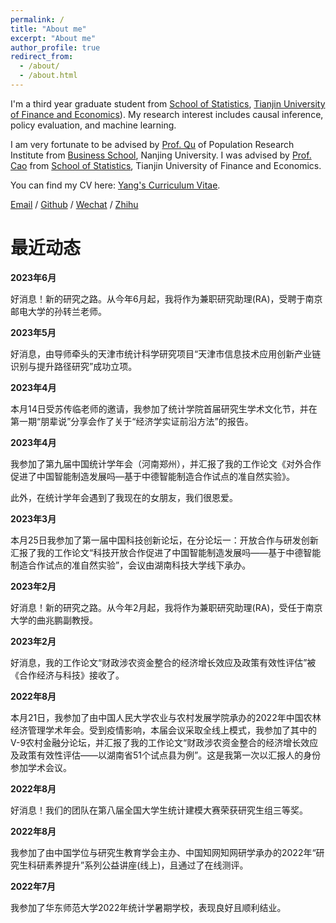 ```yaml
---
permalink: /
title: "About me"
excerpt: "About me"
author_profile: true
redirect_from: 
  - /about/
  - /about.html
---
```


I'm a third year graduate student from [School of Statistics](https://stat.tjufe.edu.cn/), [Tianjin University of Finance and Economics](https://www.tjufe.edu.cn/)). My research interest includes causal inference, policy evaluation, and machine learning.

I am very fortunate to be advised by [Prof. Qu](https://byelenin.github.io/) of Population Research Institute from [Business School](https://stat.tjufe.edu.cn/), Nanjing University. I was advised by [Prof. Cao](https://stat.tjufe.edu.cn/content.jsp?urltype=news.NewsContentUrl&wbtreeid=1076&wbnewsid=1053) from [School of Statistics](https://stat.tjufe.edu.cn/), Tianjin University of Finance and Economics.

You can find my CV here: [Yang's Curriculum Vitae](../assets/cv.pdf).

[Email](mailto:y_jinhang@stu.tjufe.edu.cn) / [Github](https://github.com/Imd11) / [Wechat](../images/wechat.jpg) / [Zhihu](https://www.zhihu.com/people/andy-41-28-35)


最近动态
======
**2023年6月**

好消息！新的研究之路。从今年6月起，我将作为兼职研究助理(RA)，受聘于南京邮电大学的孙转兰老师。

**2023年5月**

好消息，由导师牵头的天津市统计科学研究项目“天津市信息技术应用创新产业链识别与提升路径研究”成功立项。

**2023年4月**

本月14日受苏传临老师的邀请，我参加了统计学院首届研究生学术文化节，并在第一期“朋辈说”分享会作了关于“经济学实证前沿方法”的报告。

**2023年4月**

我参加了第九届中国统计学年会（河南郑州），并汇报了我的工作论文《对外合作促进了中国智能制造发展吗—基于中德智能制造合作试点的准自然实验》。

此外，在统计学年会遇到了我现在的女朋友，我们很恩爱。

**2023年3月**

本月25日我参加了第一届中国科技创新论坛，在分论坛一：开放合作与研发创新汇报了我的工作论文“科技开放合作促进了中国智能制造发展吗——基于中德智能制造合作试点的准自然实验”，会议由湖南科技大学线下承办。

**2023年2月**

好消息！新的研究之路。从今年2月起，我将作为兼职研究助理(RA)，受任于南京大学的曲兆鹏副教授。

**2023年2月**

好消息，我的工作论文“财政涉农资金整合的经济增长效应及政策有效性评估”被《合作经济与科技》接收了。

**2022年8月**

本月21日，我参加了由中国人民大学农业与农村发展学院承办的2022年中国农林经济管理学术年会。受到疫情影响，本届会议采取全线上模式，我参加了其中的V-9农村金融分论坛，并汇报了我的工作论文“财政涉农资金整合的经济增长效应及政策有效性评估——以湖南省51个试点县为例”。这是我第一次以汇报人的身份参加学术会议。

**2022年8月**

好消息！我们的团队在第八届全国大学生统计建模大赛荣获研究生组三等奖。

**2022年8月**

我参加了由中国学位与研究生教育学会主办、中国知网知网研学承办的2022年“研究生科研素养提升”系列公益讲座(线上)，且通过了在线测评。

**2022年7月**

我参加了华东师范大学2022年统计学暑期学校，表现良好且顺利结业。

